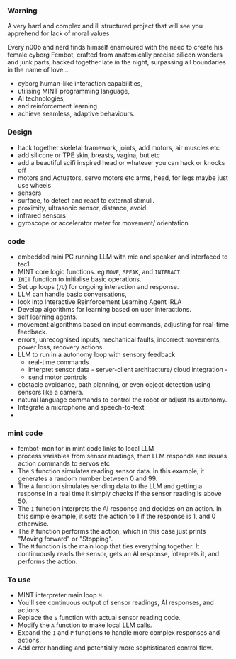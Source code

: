 ### Warning
A very hard and complex and ill structured project that will see you apprehend for lack of moral values


Every n00b and nerd finds himself enamoured with the need to create his female cyborg Fembot, crafted from anatomically precise silicon wonders and junk parts, hacked together late in the night, surpassing all boundaries in the name of love…

- cyborg human-like interaction capabilities,
- utilising MINT programming language,
- AI technologies,
- and reinforcement learning
- achieve seamless, adaptive behaviours.


### Design
- hack together skeletal framework, joints, add motors, air muscles etc
- add silicone or TPE skin, breasts, vagina, but etc
- add a beautiful scifi inspired head or whatever you can hack or knocks off
- motors and Actuators, servo motors etc arms, head, for legs maybe just use wheels
-  sensors
  - surface, to detect and react to external stimuli.
  - proximity, ultrasonic sensor, distance, avoid
  - infrared sensors
  - gyroscope or accelerator meter for movement/ orientation


### code
- embedded mini PC running LLM with mic and speaker and interfaced to tec1
- MINT core logic functions. eg  `MOVE`, `SPEAK`, and `INTERACT`.
- `INIT` function to initialise basic operations.
- Set up loops (`/U`) for ongoing interaction and response.
- LLM can handle basic conversations,
- look into Interactive Reinforcement Learning Agent IRLA
- Develop algorithms for learning based on user interactions.
- self learning agents.
- movement algorithms based on input commands, adjusting for real-time feedback.
- errors, unrecognised inputs, mechanical faults, incorrect movements, power loss, recovery actions.
- LLM to run in a autonomy loop with sensory feedback 
  - real-time commands
  - interpret sensor data - server-client architecture/ cloud integration - 
  - send motor controls 
- obstacle avoidance, path planning, or even object detection using sensors like a camera.
- natural language commands to control the robot or adjust its autonomy.
- Integrate a microphone and speech-to-text
- 

### mint code
- fembot-monitor in mint code links to local LLM
- process variables from sensor readings,  then LLM responds and issues action commands to servos etc
- The `S` function simulates reading sensor data. In this example, it generates a random number between 0 and 99.
- The `A` function simulates sending data to the LLM and getting a response In a real time
it simply checks if the sensor reading is above 50.
- The `I` function interprets the AI response and decides on an action. In this simple example, it sets the action to 1 if the response is 1, and 0 otherwise.
- The `P` function performs the action, which in this case just prints "Moving forward" or "Stopping".
- The `M` function is the main loop that ties everything together. It continuously reads the sensor, gets an AI response, interprets it, and performs the action.

### To use 
-   MINT interpreter  main loop `M`.
- You'll see continuous output of sensor readings, AI responses, and actions.
- Replace the `S` function with actual sensor reading code.
- Modify the `A` function to make local LLM calls.
- Expand the `I` and `P` functions to handle more complex responses and actions.
- Add error handling and potentially more sophisticated control flow.
 
